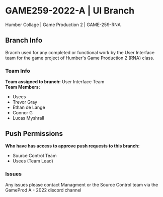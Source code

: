 # GAME259-2022-A | UI Branch
Humber Collage | Game Production 2 | GAME-259-RNA

## Branch Info
Bracnh used for any completed or functional work by the User Interface team for the game project of Humber's Game Production 2 (RNA) class.

### Team Info
**Team assigned to branch:** 
User Interface Team  
**Team Members:**
- Usees
- Trevor Gray
- Ethan de Lange
- Connor G
- Lucas Myshrall

## Push Permissions
**Who have has access to approve push requests to this branch:**
- Source Control Team
- Usees (Team Lead)

### Issues
Any issues please contact Managment or the Source Control team via the GameProd A - 2022 discord channel
